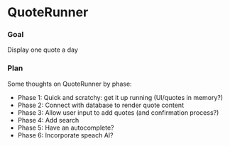 # QuoteRunner

### Goal
Display one quote a day

### Plan
Some thoughts on QuoteRunner by phase:
- Phase 1: Quick and scratchy: get it up running (UI/quotes in memory?)
- Phase 2: Connect with database to render quote content
- Phase 3: Allow user input to add quotes (and confirmation process?)
- Phase 4: Add search
- Phase 5: Have an autocomplete?
- Phase 6: Incorporate speach AI? 
